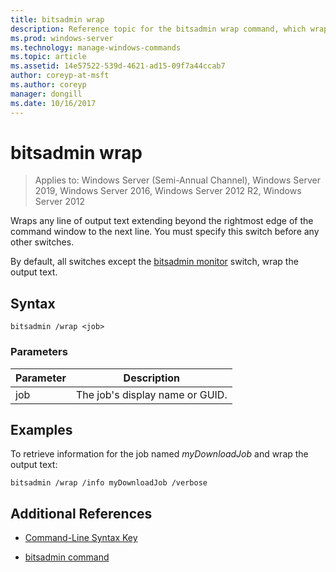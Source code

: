 ```yaml
---
title: bitsadmin wrap
description: Reference topic for the bitsadmin wrap command, which wraps any line of output text extending beyond the rightmost edge of the command window to the next line.
ms.prod: windows-server
ms.technology: manage-windows-commands
ms.topic: article
ms.assetid: 14e57522-539d-4621-ad15-09f7a44ccab7
author: coreyp-at-msft
ms.author: coreyp
manager: dongill
ms.date: 10/16/2017
---
```

# bitsadmin wrap

> Applies to: Windows Server (Semi-Annual Channel), Windows Server 2019, Windows Server 2016, Windows Server 2012 R2, Windows Server 2012

Wraps any line of output text extending beyond the rightmost edge of the command window to the next line. You must specify this switch before any other switches.

By default, all switches except the [bitsadmin monitor](bitsadmin-monitor.md) switch, wrap the output text.

## Syntax

```
bitsadmin /wrap <job>
```

### Parameters

| Parameter | Description |
| --------- | ---------- |
| job | The job's display name or GUID. |

## Examples

To retrieve information for the job named *myDownloadJob* and wrap the output text:

```
bitsadmin /wrap /info myDownloadJob /verbose
```

## Additional References

- [Command-Line Syntax Key](command-line-syntax-key.md)

- [bitsadmin command](bitsadmin.md)
